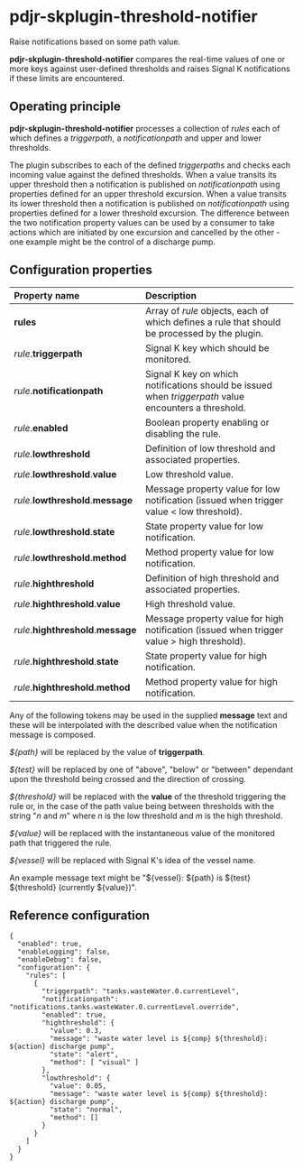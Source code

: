 # pdjr-skplugin-threshold-notifier

Raise notifications based on some path value.

__pdjr-skplugin-threshold-notifier__ compares the real-time values of
one or more keys against user-defined thresholds and raises Signal K
notifications if these limits are encountered.

## Operating principle

__pdjr-skplugin-threshold-notifier__ processes a collection of *rules*
each of which defines a *triggerpath*, a *notificationpath* and upper
and lower thresholds.

The plugin subscribes to each of the defined *triggerpath*s and
checks each incoming value against the defined thresholds.
When a value transits its upper threshold then a notification is
published on *notificationpath* using properties defined for an upper
threshold excursion.
When a value transits its lower threshold then a notification is
published on *notificationpath* using properties defined for a lower
threshold excursion.
The difference between the two notification property values can be used
by a consumer to take actions which are initiated by one excursion and
cancelled by the other - one example might be the control of a
discharge pump.

## Configuration properties

| Property name                        | Description |
|:-------------------------------------|:------------|
| __rules__                            | Array of *rule* objects, each of which defines a rule that should be processed by the plugin. |
| *rule*.__triggerpath__               | Signal K key which should be monitored. |
| *rule*.__notificationpath__          | Signal K key on which notifications should be issued when *triggerpath* value encounters a threshold. |
| *rule*.__enabled__                   | Boolean property enabling or disabling the rule. |
| *rule*.__lowthreshold__              | Definition of low threshold and associated properties. |
| *rule*.__lowthreshold__.__value__    | Low threshold value. |
| *rule*.__lowthreshold__.__message__  | Message property value for low notification (issued when trigger value < low threshold). |
| *rule*.__lowthreshold__.__state__    | State property value for low notification. |
| *rule*.__lowthreshold__.__method__   | Method property value for low notification. |
| *rule*.__highthreshold__             | Definition of high threshold and associated properties. |
| *rule*.__highthreshold__.__value__   | High threshold value. |
| *rule*.__highthreshold__.__message__ | Message property value for high notification (issued when trigger value > high threshold). |
| *rule*.__highthreshold__.__state__   | State property value for high notification. |
| *rule*.__highthreshold__.__method__  | Method property value for high notification. |

Any of the following tokens may be used in the supplied __message__
text and these will be interpolated with the described value when the
notification message is composed.

_${path}_ will be replaced by the value of __triggerpath__.

_${test}_ will be replaced by one of "above", "below" or "between"
dependant upon the threshold being crossed and the direction of
crossing.

_${threshold}_ will be replaced with the __value__ of the threshold
triggering the rule or, in the case of the path value being between
thresholds with the string "_n_ and _m_" where _n_ is the low threshold
and _m_ is the high threshold.

_${value}_ will be replaced with the instantaneous value of the
monitored path that triggered the rule.

_${vessel}_ will be replaced with Signal K's idea of the vessel name.

An example message text might be "${vessel}: ${path} is ${test}
${threshold} (currently ${value})".

## Reference configuration
```
{
  "enabled": true,
  "enableLogging": false,
  "enableDebug": false,
  "configuration": {
    "rules": [
      {
        "triggerpath": "tanks.wasteWater.0.currentLevel",
        "notificationpath": "notifications.tanks.wasteWater.0.currentLevel.override",
        "enabled": true,
        "highthreshold": {
          "value": 0.3,
          "message": "waste water level is ${comp} ${threshold}: ${action} discharge pump",
          "state": "alert",
          "method": [ "visual" ]
        },
        "lowthreshold": {
          "value": 0.05,
          "message": "waste water level is ${comp} ${threshold}: ${action} discharge pump",
          "state": "normal",
          "method": []
        }
      }
    ]
  }
}
```
